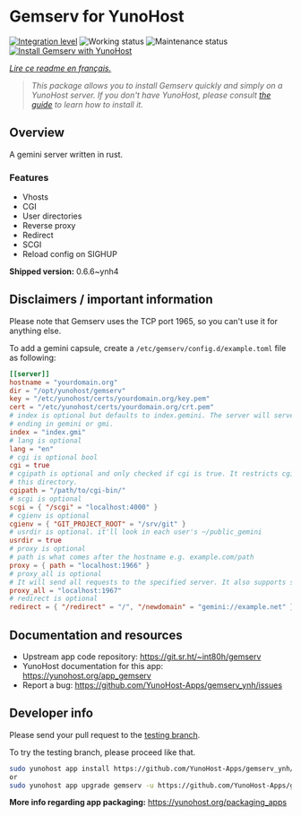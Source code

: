 <!--
N.B.: This README was automatically generated by https://github.com/YunoHost/apps/tree/master/tools/README-generator
It shall NOT be edited by hand.
-->

# Gemserv for YunoHost

[![Integration level](https://dash.yunohost.org/integration/gemserv.svg)](https://dash.yunohost.org/appci/app/gemserv) ![Working status](https://ci-apps.yunohost.org/ci/badges/gemserv.status.svg) ![Maintenance status](https://ci-apps.yunohost.org/ci/badges/gemserv.maintain.svg)  
[![Install Gemserv with YunoHost](https://install-app.yunohost.org/install-with-yunohost.svg)](https://install-app.yunohost.org/?app=gemserv)

*[Lire ce readme en français.](./README_fr.md)*

> *This package allows you to install Gemserv quickly and simply on a YunoHost server.
If you don't have YunoHost, please consult [the guide](https://yunohost.org/#/install) to learn how to install it.*

## Overview

A gemini server written in rust.

### Features

- Vhosts
- CGI
- User directories
- Reverse proxy
- Redirect
- SCGI
- Reload config on SIGHUP


**Shipped version:** 0.6.6~ynh4

## Disclaimers / important information

Please note that Gemserv uses the TCP port 1965, so you can't use it for anything else.

To add a gemini capsule, create a `/etc/gemserv/config.d/example.toml` file as following:

``` toml
[[server]]
hostname = "yourdomain.org"
dir = "/opt/yunohost/gemserv"
key = "/etc/yunohost/certs/yourdomain.org/key.pem"
cert = "/etc/yunohost/certs/yourdomain.org/crt.pem"
# index is optional but defaults to index.gemini. The server will serve files
# ending in gemini or gmi.
index = "index.gmi"
# lang is optional
lang = "en"
# cgi is optional bool
cgi = true
# cgipath is optional and only checked if cgi is true. It restricts cgi to only
# this directory.
cgipath = "/path/to/cgi-bin/"
# scgi is optional
scgi = { "/scgi" = "localhost:4000" }
# cgienv is optional
cgienv = { "GIT_PROJECT_ROOT" = "/srv/git" }
# usrdir is optional. it'll look in each user's ~/public_gemini
usrdir = true
# proxy is optional
# path is what comes after the hostname e.g. example.com/path
proxy = { path = "localhost:1966" }
# proxy_all is optional
# It will send all requests to the specified server. It also supports streamming.
proxy_all = "localhost:1967"
# redirect is optional
redirect = { "/redirect" = "/", "/newdomain" = "gemini://example.net" }
```

## Documentation and resources

* Upstream app code repository: <https://git.sr.ht/~int80h/gemserv>
* YunoHost documentation for this app: <https://yunohost.org/app_gemserv>
* Report a bug: <https://github.com/YunoHost-Apps/gemserv_ynh/issues>

## Developer info

Please send your pull request to the [testing branch](https://github.com/YunoHost-Apps/gemserv_ynh/tree/testing).

To try the testing branch, please proceed like that.

``` bash
sudo yunohost app install https://github.com/YunoHost-Apps/gemserv_ynh/tree/testing --debug
or
sudo yunohost app upgrade gemserv -u https://github.com/YunoHost-Apps/gemserv_ynh/tree/testing --debug
```

**More info regarding app packaging:** <https://yunohost.org/packaging_apps>
